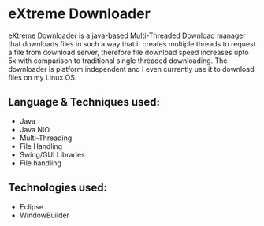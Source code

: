 # eXtreme Downloader

eXtreme Downloader is a java-based Multi-Threaded Download manager that downloads files in such a way that it creates multiple threads to request a file from download server, therefore file download speed increases upto 5x with comparison to traditional single threaded downloading.
The downloader is platform independent and I even currently use it to download files on my Linux OS. 

Language & Techniques used:
---------------------
* Java
* Java NIO
* Multi-Threading
* File Handling
* Swing/GUI Libraries
* File handling

Technologies used:
------------------
* Eclipse
* WindowBuilder
